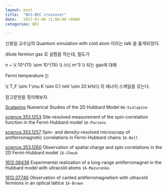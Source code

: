 ```yaml
---
layout: post
title:  "BCS-BEC crossover"
date:   2017-01-06 11:00:00 +0900
categories: BEC

---
```


신용일 교수님의 Quantum simulation with cold atom 이라는 talk 을 들게되었다.

dilute fermion gas 로 실험을 하는데, 밀도가

n ~ \\( 10^{11} \sim 10^{15} \\) /c\\( m^3 \\) 되는 gas에 대해

Fermi temperature 는

\\( T_F \sim 1 \mu K \sim 0.1 neV \sim 20 kHz\\) 의 에너지 스케일을 갖는다.

참고문헌을 정리해보자.


[Scalapino](https://arxiv.org/abs/cond-mat/0610710) Numerical Studies of the 2D Hubbard Model `06-Scalapino`

[science.353.1253](http://science.sciencemag.org/content/353/6305/1253) Site-resolved measurement of the spin-correlation function in the Fermi-Hubbard model `16-Parsons`

[science.353.1257](http://science.sciencemag.org/content/353/6305/1257) Spin- and density-resolved microscopy of antiferromagnetic correlations in Fermi-Hubbard chains `16-Boll`

[science.353.1260](http://science.sciencemag.org/content/353/6305/1260) Observation of spatial charge and spin correlations in the 2D Fermi-Hubbard model `16-Cheuk`

[1612.08436](https://arxiv.org/abs/1612.08436) Experimental realization of a long-range antiferromagnet in the Hubbard model with
ultracold atoms `16-Mazurenko`

[1612.07746](https://arxiv.org/abs/1612.07746) Observation of canted antiferromagnetism with ultracold fermions in an optical lattice `16-Brown`
